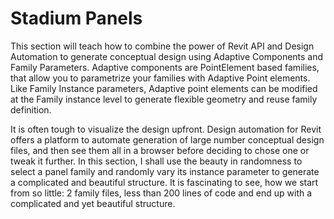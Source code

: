 # Stadium Panels

This section will teach how to combine the power of Revit API and Design Automation to generate conceptual design using Adaptive Components and Family Parameters. Adaptive components are PointElement based families, that allow you to parametrize your families with Adaptive Point elements. Like Family Instance parameters, Adaptive point elements can be modified at the Family instance level to generate flexible geometry and reuse family definition.

It is often tough to visualize the design upfront. Design automation for Revit offers a platform to automate generation of large number conceptual design files, and then see them all in a browser before deciding to chose one or tweak it further. In this section, I shall use the beauty in randomness to select a panel family and randomly vary its instance parameter to generate a complicated and beautiful structure. It is fascinating to see, how we start from so little: 2 family files, less than 200 lines of code and end up with a complicated and yet beautiful structure.
